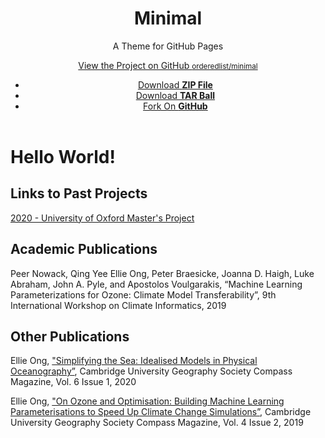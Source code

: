 <body>
  <div class="wrapper">
    <header>
      <h1>Minimal</h1>
      <p>A Theme for GitHub Pages</p>
      <p class="view"><a href="http://github.com/orderedlist/minimal">View the Project on GitHub <small>orderedlist/minimal</small></a></p>
      <ul>
        <li><a href="https://github.com/orderedlist/minimal/zipball/master">Download <strong>ZIP File</strong></a></li>
        <li><a href="https://github.com/orderedlist/minimal/tarball/master">Download <strong>TAR Ball</strong></a></li>
        <li><a href="http://github.com/orderedlist/minimal">Fork On <strong>GitHub</strong></a></li>
      </ul>
    </header>

# Hello World!

## Links to Past Projects
[2020 - University of Oxford Master's Project](./MPhys_Project_Report_EO_2020.pdf)

## Academic Publications

Peer Nowack, Qing Yee Ellie Ong, Peter Braesicke, Joanna D. Haigh, Luke Abraham, John A. Pyle, and Apostolos Voulgarakis, “Machine Learning Parameterizations for Ozone: Climate Model Transferability”, 9th International Workshop on Climate Informatics, 2019

## Other Publications

Ellie Ong, ["Simplifying the Sea: Idealised Models in Physical Oceanography”](https://issuu.com/compassmagazine5/docs/edited_final_verision_michaelmas2020_new_new), Cambridge University Geography Society Compass Magazine, Vol. 6 Issue 1, 2020

Ellie Ong, ["On Ozone and Optimisation: Building Machine Learning Parameterisations to Speed Up Climate Change Simulations”](https://issuu.com/compassmagazine5/docs/spreads), Cambridge University Geography Society Compass Magazine, Vol. 4 Issue 2, 2019

</body>
